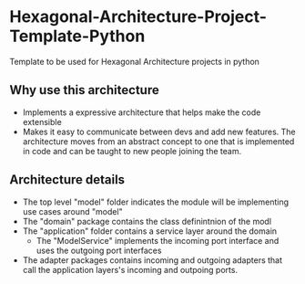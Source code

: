 # Hexagonal-Architecture-Project-Template-Python
Template to be used for Hexagonal Architecture projects in python

## Why use this architecture
- Implements a expressive architecture that helps make the code extensible
- Makes it easy to communicate between devs and add new features. The architecture moves from an abstract concept to one that is implemented in code and can be taught to new people joining the team.

## Architecture details
- The top level "model" folder indicates the module will be implementing use cases around "model"
- The "domain" package contains the class definintnion of the modl
- The "application" folder contains a service layer around the domain
    - The "ModelService" implements the incoming port interface and uses the outgoing port interfaces
- The adapter packages contains incoming and outgoing adapters that call the application layers's incoming and outpoing ports.